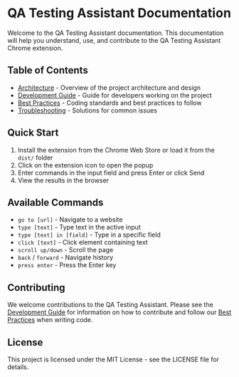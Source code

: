 # QA Testing Assistant Documentation

Welcome to the QA Testing Assistant documentation. This documentation will help you understand, use, and contribute to the QA Testing Assistant Chrome extension.

## Table of Contents

- [Architecture](ARCHITECTURE.md) - Overview of the project architecture and design
- [Development Guide](DEVELOPMENT.md) - Guide for developers working on the project
- [Best Practices](BEST_PRACTICES.md) - Coding standards and best practices to follow
- [Troubleshooting](TROUBLESHOOTING.md) - Solutions for common issues

## Quick Start

1. Install the extension from the Chrome Web Store or load it from the `dist/` folder
2. Click on the extension icon to open the popup
3. Enter commands in the input field and press Enter or click Send
4. View the results in the browser

## Available Commands

- `go to [url]` - Navigate to a website
- `type [text]` - Type text in the active input
- `type [text] in [field]` - Type in a specific field
- `click [text]` - Click element containing text
- `scroll up/down` - Scroll the page
- `back` / `forward` - Navigate history
- `press enter` - Press the Enter key

## Contributing

We welcome contributions to the QA Testing Assistant. Please see the [Development Guide](DEVELOPMENT.md) for information on how to contribute and follow our [Best Practices](BEST_PRACTICES.md) when writing code.

## License

This project is licensed under the MIT License - see the LICENSE file for details. 
